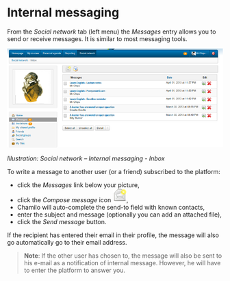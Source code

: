 # Internal messaging

From the _Social network_ tab \(left menu\) the _Messages_ entry allows you to send or receive messages. It is similar to most messaging tools.

![](../../.gitbook/assets/images257.png)

_Illustration: Social network – Internal messaging - Inbox_

To write a message to another user \(or a friend\) subscribed to the platform:

* click the _Messages_ link below your picture,
* click the _Compose message_ icon ![](../../.gitbook/assets/graphics338.png),
* Chamilo will auto-complete the send-to field with known contacts,
* enter the subject and message \(optionally you can add an attached file\),
* click the _Send message_ button.

If the recipient has entered their email in their profile, the message will also go automatically go to their email address.

> **Note**: If the other user has chosen to, the message will also be sent to his e-mail as a notification of internal message. However, he will have to enter the platform to answer you.

